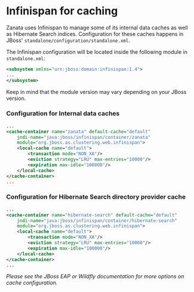 # Infinispan for caching

Zanata uses Infinispan to manage some of its internal data caches as well as Hibernate Search indices. Configuration for these caches happens in JBoss' `standalone/configuration/standalone.xml`.

The Infinispan configuration will be located inside the following module in `standalone.xml`:

```xml
<subsystem xmlns="urn:jboss:domain:infinispan:1.4">
...
</subsystem>
```

Keep in mind that the module version may vary depending on your JBoss version.

### Configuration for Internal data caches

```xml
...
<cache-container name="zanata" default-cache="default"
    jndi-name="java:jboss/infinispan/container/zanata"
    module="org.jboss.as.clustering.web.infinispan">
    <local-cache name="default">
        <transaction mode="NON_XA"/>
        <eviction strategy="LRU" max-entries="10000"/>
        <expiration max-idle="100000"/>
    </local-cache>
</cache-container>
...
```

### Configuration for Hibernate Search directory provider cache

```xml
...
<cache-container name="hibernate-search" default-cache="default"
    jndi-name="java:jboss/infinispan/container/hibernate-search"
    module="org.jboss.as.clustering.web.infinispan">
    <local-cache name="default">
        <transaction mode="NON_XA"/>
        <eviction strategy="LRU" max-entries="10000"/>
        <expiration max-idle="100000"/>
    </local-cache>
</cache-container>
...
```

*Please see the JBoss EAP or Wildfly documentation for more options on cache configuration.*
